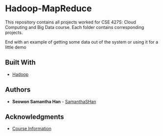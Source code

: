 # Hadoop-MapReduce

This repository contains all projects worked for CSE 427S: Cloud Computing and Big Data course. Each folder contains corresponding projects.

End with an example of getting some data out of the system or using it for a little demo

## Built With

* [Hadoop](http://hadoop.apache.org/) 

## Authors

* **Seowon Samantha Han** - [SamanthaSHan](https://github.com/SamanthaSHan)

## Acknowledgments

* [Course Information](https://sites.wustl.edu/neumann/courses/cse427s/sp18/)
